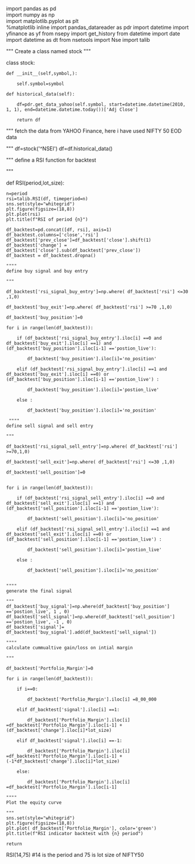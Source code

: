 import pandas as pd  
import numpy as np  
import matplotlib.pyplot as plt  
%matplotlib inline
import pandas_datareader as pdr
import datetime 
import yfinance as yf
from nsepy import get_history
from datetime import date
import datetime as dt
from nsetools import Nse
import talib

"""
Create a class named stock 
"""

class stock:
    
    def __init__(self,symbol,):
        
        self.symbol=symbol
  
    def historical_data(self):
        
        df=pdr.get_data_yahoo(self.symbol, start=datetime.datetime(2010, 1, 1), end=datetime.datetime.today())['Adj Close']
        
        return df
        
"""
fetch the data from YAHOO Finance, here i have used NIFTY 50 EOD data

"""
df=stock('^NSEI')
df=df.historical_data()

"""
define a RSI function for backtest

"""

def RSI(period,lot_size):
    
    n=period
    rsi=talib.RSI(df, timeperiod=n)
    sns.set(style="whitegrid")
    plt.figure(figsize=(18,8))
    plt.plot(rsi)
    plt.title(f"RSI of period {n}")

    df_backtest=pd.concat([df, rsi], axis=1)
    df_backtest.columns=['close','rsi']
    df_backtest['prev_close']=df_backtest['close'].shift(1)
    df_backtest['change'] = df_backtest['close'].sub(df_backtest['prev_close'])
    df_backtest = df_backtest.dropna()
    
    """"
    define buy signal and buy entry
    
    """
    
    df_backtest['rsi_signal_buy_entry']=np.where( df_backtest['rsi'] <=30 ,1,0)

    df_backtest['buy_exit']=np.where( df_backtest['rsi'] >=70 ,1,0)

    df_backtest['buy_position']=0

    for i in range(len(df_backtest)):
        
        if (df_backtest['rsi_signal_buy_entry'].iloc[i] ==0 and df_backtest['buy_exit'].iloc[i] ==1) and (df_backtest['buy_position'].iloc[i-1] =='postion_live'):
            
            df_backtest['buy_position'].iloc[i]='no_position'
        
        elif (df_backtest['rsi_signal_buy_entry'].iloc[i] ==1 and df_backtest['buy_exit'].iloc[i] ==0) or (df_backtest['buy_position'].iloc[i-1] =='postion_live') :
            
            df_backtest['buy_position'].iloc[i]='postion_live'
            
        else :
            
            df_backtest['buy_position'].iloc[i]='no_position'
     
     """"
    define sell signal and sell entry
    
    """
    
    df_backtest['rsi_signal_sell_entry']=np.where( df_backtest['rsi']  >=70,1,0)

    df_backtest['sell_exit']=np.where( df_backtest['rsi'] <=30 ,1,0)

    df_backtest['sell_position']=0


    for i in range(len(df_backtest)):
        
        if (df_backtest['rsi_signal_sell_entry'].iloc[i] ==0 and df_backtest['sell_exit'].iloc[i] ==1) and (df_backtest['sell_position'].iloc[i-1] =='postion_live'):
            
            df_backtest['sell_position'].iloc[i]='no_position'
        
        elif (df_backtest['rsi_signal_sell_entry'].iloc[i] ==1 and df_backtest['sell_exit'].iloc[i] ==0) or (df_backtest['sell_position'].iloc[i-1] =='postion_live') :
            
            df_backtest['sell_position'].iloc[i]='postion_live'
            
        else :
            
            df_backtest['sell_position'].iloc[i]='no_position'


    """"
    generate the final signal
    
    """
    df_backtest['buy_signal']=np.where(df_backtest['buy_position'] =='postion_live', 1 , 0)
    df_backtest['sell_signal']=np.where(df_backtest['sell_position'] =='postion_live', -1 , 0)
    df_backtest['signal']= df_backtest['buy_signal'].add(df_backtest['sell_signal'])

    """"
    calculate cummualtive gain/loss on intial margin
    
    """
    
    df_backtest['Portfolio_Margin']=0

    for i in range(len(df_backtest)):
        
        if i==0:
            
            df_backtest['Portfolio_Margin'].iloc[i] =8_00_000
    
        elif df_backtest['signal'].iloc[i] ==1:
            
            df_backtest['Portfolio_Margin'].iloc[i] =df_backtest['Portfolio_Margin'].iloc[i-1] + (df_backtest['change'].iloc[i]*lot_size)
        
        elif df_backtest['signal'].iloc[i] ==-1:
            
            df_backtest['Portfolio_Margin'].iloc[i] =df_backtest['Portfolio_Margin'].iloc[i-1] + (-1*df_backtest['change'].iloc[i]*lot_size)
        
        else:
            
            df_backtest['Portfolio_Margin'].iloc[i] =df_backtest['Portfolio_Margin'].iloc[i-1]
    
    """"
    Plot the equity curve
    
    """
    sns.set(style="whitegrid")
    plt.figure(figsize=(18,8))
    plt.plot( df_backtest['Portfolio_Margin'], color='green')
    plt.title(f"RSI indicator backtest with {n} period")
    
    return

RSI(14,75)
#14 is the period and 75 is lot size of NIFTY50


